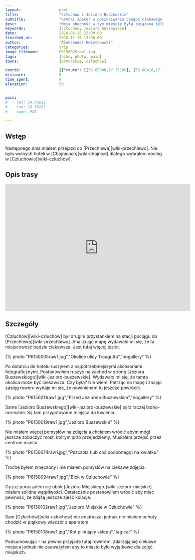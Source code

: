 ```yaml
---
layout:                 post
title:                  "Człuchów i Jezioro Buszewskie"
subtitle:               "krótki spacer w poszukiwaniu czegoś ciekawego, rower byłby lepszy"
desc:                   "Moja obecność w tym mieście była związana tylko z przejazdem pociągiem specjalnym do Przechlewa. Chcąc nie tracić czasu spróbowałem znaleźć ciekawe miejsca jednak ostatecznie byłem tylko nad Jeziorem Buszewskim. Wydaje mi się, że lepiej przyjechać tutaj rowerem."
keywords:               [człuchów, jezioro buszewskie]
date:                   2018-06-15 22:00:00
finished_at:            2018-11-15 13:00:00
author:                 "Aleksander Kwiatkowski"
categories:             trip
image_filename:         P6150025raw1.jpg
tags:                   [hike, photo, main]
towns:                  [pomorskie, czluchow]

coords:                 [{"route": [[53.65808,17.37109], [53.66418,17.36044], [53.66510,17.33341], [53.66337,17.32731]], "type": "hike"}]
distance:               8
time_spent:             4
elevation:              50


pois:
#  - lat: 54.45911
#    lon: 18.56281
#    name: POI

---
```



## Wstęp

Następnego dnia miałem przejazd do [Przechlewa][wiki-przechlewo]. Nie było wolnych hoteli
w [Chojnicach][wiki-chojnice] dlatego wybrałem nocleg w [Człuchowie][wiki-czluchow].

## Opis trasy

<iframe height='405' width='590' frameborder='0' allowtransparency='true' scrolling='no' src='https://www.strava.com/activities/1646764223/embed/8eef37eef56fad4f5c9257df1c4fe1602e8a3c5c'></iframe>

## Szczegóły

[Człuchów][wiki-czluchow] był drugim przystankiem na stacji pociągu do [Przechlewa][wiki-przechlewo].
Analizując mapę wydawało mi się, że ta miejscowość będzie ciekawsza. Jest tutaj więcej
jezior.

{% photo "P6150005raw1.jpg","Okolice ulicy Traugutta","nogallery" %}

Po dotarciu do hotelu ruszyłem z najpotrzebniejszymi akcesoriami fotograficznymi.
Postanowiłem ruszyć na zachód w stronę [Jeziora Buszewskiego][wiki-jezioro-buszewskie].
Wydawało mi się, że tamta okolica może być ciekawsza. Czy była? Nie wiem.
Patrząc na mapę i znając zasięg roweru wydaje mi się, że powinienem tu jeszcze powrócić.

{% photo "P6150011raw1.jpg","Przed Jeziorem Buszewskim","nogallery" %}

Same [Jezioro Buszewskiego][wiki-jezioro-buszewskie] było raczej ładno-normalne.
Są tam przygotowane miejsca do łowienia.

{% photo "P6150019raw1.jpg","Jezioro Buszewskie" %}

Nie miałem więcej pomysłów na zdjęcia a chciałem wrócić abym mógł jeszcze
zobaczyć most, którym jutro przejedziemy. Musiałem przejść przez centrum
miasta.

{% photo "P6150074raw1.jpg","Pszczoła (lub coś podobnego) na kwiatku" %}

Trochę byłem zmęczony i nie miałem pomysłów na ciekawe zdjęcia.

{% photo "P6150094raw1.jpg","Blok w Człuchowie" %}

Gy już poruszałem się obok [Jeziora Miejskiego][wiki-jezioro-miejskie]
miałem solidne wątpliwości. Ostatecznie postanowiłem wrócić aby mieć pewność,
że zdążę jeszcze zjeść kolacje.

{% photo "P6150102raw1.jpg","Jezioro Miejskie w Człuchowie" %}

Sam [Człuchów][wiki-czluchow] nie odstrasza, jednak nie miałem ochoty chodzić
w piątkowy wieczór z aparatem.

{% photo "P6150108raw1.jpg","Kot pilnujący sklepu","tag:cat" %}

Podsumowując - na pewno przyjadę tutaj rowerem, zdarzają się ciekawe miejsca
jednak nie zauważyłem aby to miasto było wyjątkowe dla zdjęć miejskich.
